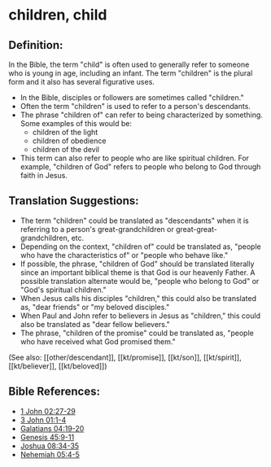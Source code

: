 # children, child #

## Definition: ##

In the Bible, the term "child" is often used to generally refer to someone who is young in age, including an infant. The term "children" is the plural form and it also has several figurative uses.

* In the Bible, disciples or followers are sometimes called "children."
* Often the term "children" is used to refer to a person's descendants.
* The phrase "children of" can refer to being characterized by something. Some examples of this would be:
   * children of the light 
   * children of obedience 
   * children of the devil 
* This term can also refer to people who are like spiritual children. For example, "children of God" refers to people who belong to God through faith in Jesus.

## Translation Suggestions: ##

* The term "children" could be translated as "descendants" when it is referring to a person's great-grandchildren or great-great-grandchildren, etc.
* Depending on the context, "children of" could be translated as, "people who have the characteristics of" or "people who behave like."
* If possible, the phrase, "children of God" should be translated literally since an important biblical theme is that God is our heavenly Father. A possible translation alternate would be, "people who belong to God" or "God's spiritual children."
* When Jesus calls his disciples "children," this could also be translated as, "dear friends" or "my beloved disciples."
* When Paul and John refer to believers in Jesus as "children," this could also be translated as "dear fellow believers."
* The phrase, "children of the promise" could be translated as, "people who have received what God promised them."

(See also: [[other/descendant]], [[kt/promise]], [[kt/son]], [[kt/spirit]], [[kt/believer]], [[kt/beloved]])

## Bible References: ##

* [1 John 02:27-29](en/tn/1jn/help/02/27)
* [3 John 01:1-4](en/tn/3jn/help/01/01)
* [Galatians 04:19-20](en/tn/gal/help/04/19)
* [Genesis 45:9-11](en/tn/gen/help/45/09)
* [Joshua 08:34-35](en/tn/jos/help/08/34)
* [Nehemiah 05:4-5](en/tn/neh/help/05/04)
